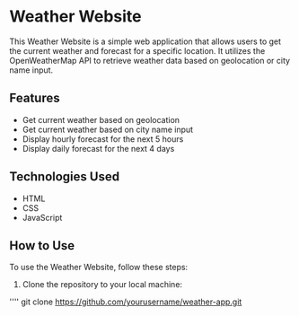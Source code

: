 # Weather Website

This Weather Website is a simple web application that allows users to get the current weather and forecast for a specific location. It utilizes the OpenWeatherMap API to retrieve weather data based on geolocation or city name input.

## Features

- Get current weather based on geolocation
- Get current weather based on city name input
- Display hourly forecast for the next 5 hours
- Display daily forecast for the next 4 days

## Technologies Used

- HTML
- CSS
- JavaScript

## How to Use

To use the Weather Website, follow these steps:

1. Clone the repository to your local machine:

''''
git clone https://github.com/yourusername/weather-app.git


